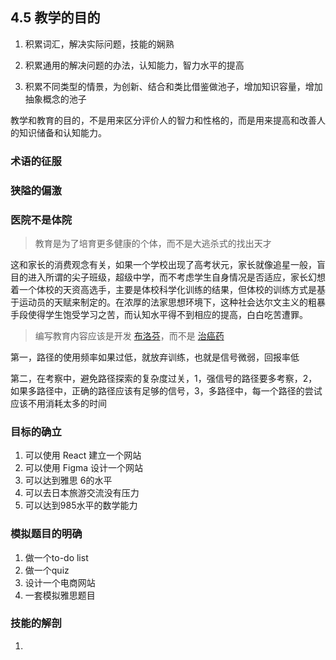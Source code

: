 ## 4.5 教学的目的

1. 积累词汇，解决实际问题，技能的娴熟

1. 积累通用的解决问题的办法，认知能力，智力水平的提高

1. 积累不同类型的情景，为创新、结合和类比借鉴做池子，增加知识容量，增加抽象概念的池子

教学和教育的目的，不是用来区分评价人的智力和性格的，而是用来提高和改善人的知识储备和认知能力。

### 术语的征服

### 狭隘的偏激

### 医院不是体院

> 教育是为了培育更多健康的个体，而不是大逃杀式的找出天才

这和家长的消费观念有关，如果一个学校出现了高考状元，家长就像追星一般，盲目的进入所谓的尖子班级，超级中学，而不考虑学生自身情况是否适应，家长幻想着一个体校的天资高选手，主要是体校科学化训练的结果，但体校的训练方式是基于运动员的天赋来制定的。在浓厚的法家思想环境下，这种社会达尔文主义的粗暴手段使得学生饱受学习之苦，而认知水平得不到相应的提高，白白吃苦遭罪。

> 编写教育内容应该是开发 [布洛芬](https://news.sina.com.cn/c/2022-12-23/doc-imxxsetu1059929.shtml)，而不是 [治癌药](https://movie.douban.com/subject/26752088/)

第一，路径的使用频率如果过低，就放弃训练，也就是信号微弱，回报率低

第二，在考察中，避免路径探索的复杂度过关，1，强信号的路径要多考察，2，如果多路径中，正确的路径应该有足够的信号，3，多路径中，每一个路径的尝试应该不用消耗太多的时间


### 目标的确立

1. 可以使用 React 建立一个网站
1. 可以使用 Figma 设计一个网站
1. 可以达到雅思 6的水平
1. 可以去日本旅游交流没有压力
1. 可以达到985水平的数学能力

### 模拟题目的明确

1. 做一个to-do list
1. 做一个quiz
1. 设计一个电商网站
1. 一套模拟雅思题目

### 技能的解剖

1. 